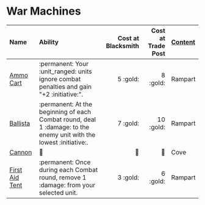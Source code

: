 # War Machines


| Name | Ability | Cost at Blacksmith | Cost at Trade Post | [Content](content.md) |
| :--- | :--- | ---: | ---: | :--- |
| [Ammo Cart](war_machines/ammo_cart.md) | :permanent: Your :unit_ranged: units ignore combat penalties and gain "+2 :initiative:". | 5 :gold: | 8 :gold: | Rampart |
| [Ballista](war_machines/ballista.md) | :permanent: At the beginning of each Combat round, deal 1 :damage: to the enemy unit with the lowest :initiative:. | 7 :gold: | 10 :gold: | Rampart |
| [Cannon](war_machines/cannon.md) | 🚧 | 🚧 | 🚧 | Cove |
| [First Aid Tent](war_machines/first_aid_tent.md) | :permanent: Once during each Combat round, remove 1 :damage: from your selected unit. | 3 :gold: | 6 :gold: | Rampart |
